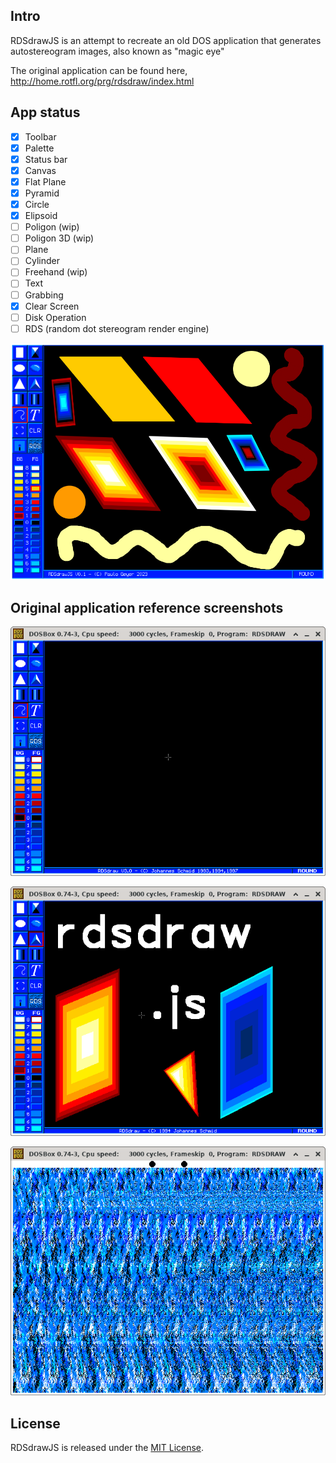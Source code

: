 ## Intro

RDSdrawJS is an attempt to recreate an old DOS application that generates autostereogram images, also known as "magic eye"

The original application can be found here, http://home.rotfl.org/prg/rdsdraw/index.html

## App status

- [x] Toolbar
- [x] Palette
- [x] Status bar
- [x] Canvas
- [x] Flat Plane
- [x] Pyramid
- [x] Circle
- [x] Elipsoid
- [ ] Poligon (wip)
- [ ] Poligon 3D (wip)
- [ ] Plane
- [ ] Cylinder
- [ ] Freehand (wip)
- [ ] Text
- [ ] Grabbing
- [x] Clear Screen
- [ ] Disk Operation
- [ ] RDS (random dot stereogram render engine)

![current app screen](https://github.com/paulogeyer/rdsdrawjs/raw/master/docs/Screenshot_2023-03-01.png "current app screen")

## Original application reference screenshots

![blank screen](https://github.com/paulogeyer/rdsdrawjs/raw/master/docs/rdsdraw30.png "blank screen")

![drawings on canvvas](https://github.com/paulogeyer/rdsdrawjs/raw/master/docs/rdsdraw301.png "drawings on ccanvas")

![generated random dot stereogram](https://github.com/paulogeyer/rdsdrawjs/raw/master/docs/rdsdraw302.png "generated random dot stereogram")

## License

RDSdrawJS is released under the [MIT License](https://opensource.org/licenses/MIT).